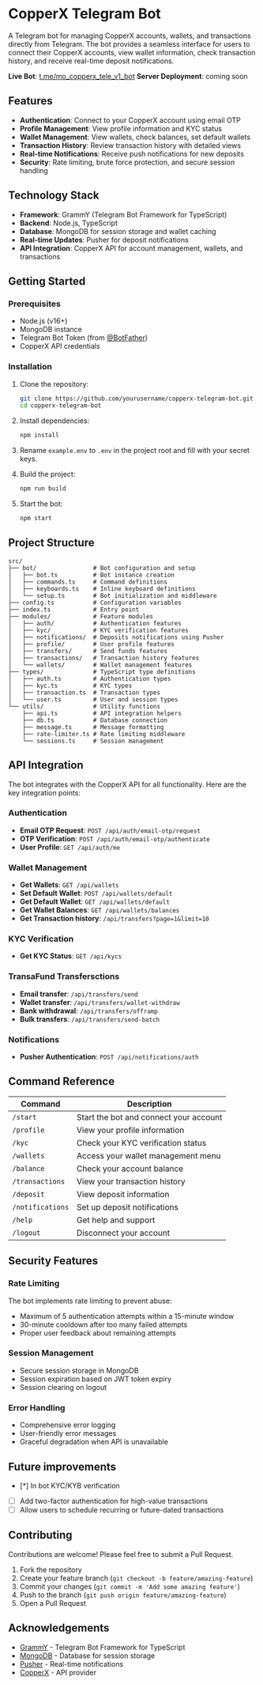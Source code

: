 # CopperX Telegram Bot

A Telegram bot for managing CopperX accounts, wallets, and transactions directly from Telegram. The bot provides a seamless interface for users to connect their CopperX accounts, view wallet information, check transaction history, and receive real-time deposit notifications.

**Live Bot**: [t.me/mo_copperx_tele_v1_bot](https://t.me/mo_copperx_tele_v1_bot)
**Server Deployment**: coming soon

## Features

- **Authentication**: Connect to your CopperX account using email OTP
- **Profile Management**: View profile information and KYC status
- **Wallet Management**: View wallets, check balances, set default wallets
- **Transaction History**: Review transaction history with detailed views
- **Real-time Notifications**: Receive push notifications for new deposits
- **Security**: Rate limiting, brute force protection, and secure session handling

## Technology Stack

- **Framework**: GrammY (Telegram Bot Framework for TypeScript)
- **Backend**: Node.js, TypeScript
- **Database**: MongoDB for session storage and wallet caching
- **Real-time Updates**: Pusher for deposit notifications
- **API Integration**: CopperX API for account management, wallets, and transactions

## Getting Started

### Prerequisites

- Node.js (v16+)
- MongoDB instance
- Telegram Bot Token (from [@BotFather](https://t.me/BotFather))
- CopperX API credentials

### Installation

1. Clone the repository:
   ```bash
   git clone https://github.com/yourusername/copperx-telegram-bot.git
   cd copperx-telegram-bot
   ```

2. Install dependencies:
   ```bash
   npm install
   ```

3. Rename `example.env` to `.env` in the project root and fill with your secret keys.

4. Build the project:
   ```bash
   npm run build
   ```

5. Start the bot:
   ```bash
   npm start
   ```

## Project Structure

```
src/
├── bot/                # Bot configuration and setup
│   ├── bot.ts          # Bot instance creation
│   ├── commands.ts     # Command definitions
│   ├── keyboards.ts    # Inline keyboard definitions
│   └── setup.ts        # Bot initialization and middleware
├── config.ts           # Configuration variables
├── index.ts            # Entry point
├── modules/            # Feature modules
│   ├── auth/           # Authentication features
│   ├── kyc/            # KYC verification features
│   ├── notifications/  # Deposits notifications using Pusher
│   ├── profile/        # User profile features
│   ├── transfers/      # Send funds features
│   ├── transactions/   # Transaction history features
│   └── wallets/        # Wallet management features
├── types/              # TypeScript type definitions
│   ├── auth.ts         # Authentication types
│   ├── kyc.ts          # KYC types
│   ├── transaction.ts  # Transaction types
│   └── user.ts         # User and session types
└── utils/              # Utility functions
    ├── api.ts          # API integration helpers
    ├── db.ts           # Database connection
    ├── message.ts      # Message formatting
    ├── rate-limiter.ts # Rate limiting middleware
    └── sessions.ts     # Session management
```

## API Integration

The bot integrates with the CopperX API for all functionality. Here are the key integration points:

### Authentication

- **Email OTP Request**: `POST /api/auth/email-otp/request`
- **OTP Verification**: `POST /api/auth/email-otp/authenticate`
- **User Profile**: `GET /api/auth/me`

### Wallet Management

- **Get Wallets**: `GET /api/wallets`
- **Set Default Wallet**: `POST /api/wallets/default`
- **Get Default Wallet**: `GET /api/wallets/default`
- **Get Wallet Balances**: `GET /api/wallets/balances`
- **Get Transaction history**: `/api/transfers?page=1&limit=10`

### KYC Verification

- **Get KYC Status**: `GET /api/kycs`

### TransaFund Transfersctions

- **Email transfer**: `/api/transfers/send`
- **Wallet transfer**: `/api/transfers/wallet-withdraw`
- **Bank withdrawal**: `/api/transfers/offramp`
- **Bulk transfers**: `/api/transfers/send-batch`

### Notifications

- **Pusher Authentication**: `POST /api/notifications/auth`

## Command Reference

| Command | Description |
|---------|-------------|
| `/start` | Start the bot and connect your account |
| `/profile` | View your profile information |
| `/kyc` | Check your KYC verification status |
| `/wallets` | Access your wallet management menu |
| `/balance` | Check your account balance |
| `/transactions` | View your transaction history |
| `/deposit` | View deposit information |
| `/notifications` | Set up deposit notifications |
| `/help` | Get help and support |
| `/logout` | Disconnect your account |

## Security Features

### Rate Limiting

The bot implements rate limiting to prevent abuse:
- Maximum of 5 authentication attempts within a 15-minute window
- 30-minute cooldown after too many failed attempts
- Proper user feedback about remaining attempts

### Session Management

- Secure session storage in MongoDB
- Session expiration based on JWT token expiry
- Session clearing on logout

### Error Handling

- Comprehensive error logging
- User-friendly error messages
- Graceful degradation when API is unavailable


## Future improvements

- [*] In bot KYC/KYB verification
- [ ] Add two-factor authentication for high-value transactions
- [ ] Allow users to schedule recurring or future-dated transactions

## Contributing

Contributions are welcome! Please feel free to submit a Pull Request.

1. Fork the repository
2. Create your feature branch (`git checkout -b feature/amazing-feature`)
3. Commit your changes (`git commit -m 'Add some amazing feature'`)
4. Push to the branch (`git push origin feature/amazing-feature`)
5. Open a Pull Request


## Acknowledgements

- [GrammY](https://grammy.dev/) - Telegram Bot Framework for TypeScript
- [MongoDB](https://www.mongodb.com/) - Database for session storage
- [Pusher](https://pusher.com/) - Real-time notifications
- [CopperX](https://copperx.io/) - API provider
